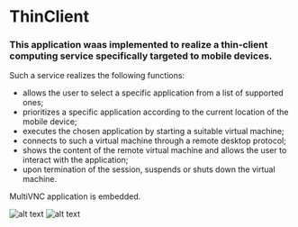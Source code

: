 # ThinClient


### This application waas implemented to realize a thin-client computing service specifically targeted to mobile devices. 
Such a service realizes the following functions:
* allows the user to select a specific application from a list of supported ones;
* prioritizes a specific application according to the current location of the mobile device;
* executes the chosen application by starting a suitable virtual machine;
* connects to such a virtual machine through a remote desktop protocol;
* shows the content of the remote virtual machine and allows the user to interact with the
application;
* upon termination of the session, suspends or shuts down the virtual machine.

MultiVNC application is embedded.

![alt text](./thinClientImage.jpg)
![alt text](app/image/diagram.png)
